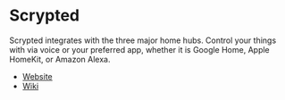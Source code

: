 # Scrypted

Scrypted integrates with the three major home hubs. Control your things with via voice or your preferred app, whether it is Google Home, Apple HomeKit, or Amazon Alexa.

* [Website](https://scrypted.app)
* [Wiki](https://github.com/koush/scrypted.app/wiki)

